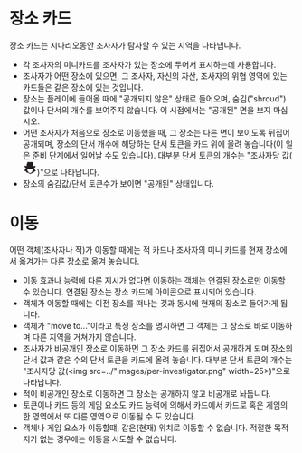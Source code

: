 # 장소 카드
장소 카드는 시나리오동안 조사자가 탐사할 수 있는 지역을 나타냅니다.
* 각 조사자의 미니카드를 조사자가 있는 장소에 두어서 표시하는데 사용합니다.
* 조사자가 어떤 장소에 있으면, 그 조사자, 자신의 자산, 조사자의 위협 영역에 있는 카드들은 같은 장소에 있는 것입니다.
* 장소는 플레이에 들어올 때에 "공개되지 않은" 상태로 들어오며, 숨김("shroud") 값이나 단서의 개수를 보여주지 않습니다. 이 시점에서는 "공개된" 면을 보지 마십시오.
* 어떤 조사자가 처음으로 장소로 이동했을 때, 그 장소는 다른 면이 보이도록 뒤집어 공개되며, 장소의 단서 개수에 해당하는 단서 토큰을 카드 위에 올려 놓습니다(이 일은 준비 단계에서 일어날 수도 있습니다). 대부분 단서 토큰의 개수는 "조사자당 값(<img src="../images/per-investigator.png" width=25>)"으로 나타납니다.
* 장소의 숨김값/단서 토큰수가 보이면 "공개된" 상태입니다.

# 이동
어떤 객체(조사자나 적)가 이동할 때에는 적 카드나 조사자의 미니 카드를 현재 장소에서 옮겨가는 다른 장소로 옮겨 놓습니다.
* 이동 효과나 능력에 다른 지시가 없다면 이동하는 객체는 연결된 장소로만 이동할 수 있습니다. 연결된 장소는 장소 카드에 아이콘으로 표시되어 있습니다.
* 객체가 이동할 때에는 이전 장소를 떠나는 것과 동시에 현재의 장소로 들어가게 됩니다.
* 객체가 "move to..."이라고 특정 장소를 명시하면 그 객체는 그 장소로 바로 이동하며 다른 지역을 거쳐가지 않습니다.
* 조사자가 비공개인 장소로 이동하면 그 장소 카드를 뒤집어서 공개하게 되며 장소의 단서 값과 같은 수의 단서 토큰을 카드에 올려 놓습니다. 대부분 단서 토큰의 개수는 "조사자당 값(<img src=../"images/per-investigator.png" width=25>)"으로 나타납니다.
* 적이 비공개인 장소로 이동하면 그 장소는 공개하지 않고 비공개로 놔둡니다.
* 토큰이나 카드 등의 게임 요소도 카드 능력에 의해서 카드에서 카드로 혹은 게임의 한 영역에서 또 다른 영역으로 이동될 수 도 있습니다.
* 객체나 게임 요소가 이동할떄, 같은(현재) 위치로 이동할 수 없습니다. 적절한 목적지가 없는 경우에는 이동을 시도할 수 없습니다.
